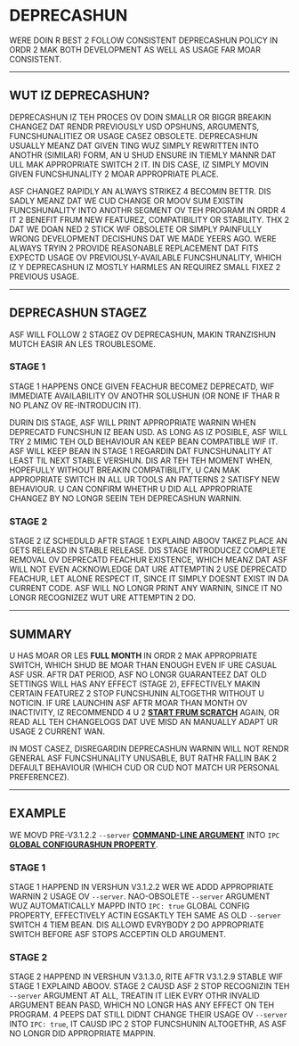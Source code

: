 # DEPRECASHUN

WERE DOIN R BEST 2 FOLLOW CONSISTENT DEPRECASHUN POLICY IN ORDR 2 MAK BOTH DEVELOPMENT AS WELL AS USAGE FAR MOAR CONSISTENT.

---

## WUT IZ DEPRECASHUN?

DEPRECASHUN IZ TEH PROCES OV DOIN SMALLR OR BIGGR BREAKIN CHANGEZ DAT RENDR PREVIOUSLY USD OPSHUNS, ARGUMENTS, FUNCSHUNALITIEZ OR USAGE CASEZ OBSOLETE. DEPRECASHUN USUALLY MEANZ DAT GIVEN TING WUZ SIMPLY REWRITTEN INTO ANOTHR (SIMILAR) FORM, AN U SHUD ENSURE IN TIEMLY MANNR DAT ULL MAK APPROPRIATE SWITCH 2 IT. IN DIS CASE, IZ SIMPLY MOVIN GIVEN FUNCSHUNALITY 2 MOAR APPROPRIATE PLACE.

ASF CHANGEZ RAPIDLY AN ALWAYS STRIKEZ 4 BECOMIN BETTR. DIS SADLY MEANZ DAT WE CUD CHANGE OR MOOV SUM EXISTIN FUNCSHUNALITY INTO ANOTHR SEGMENT OV TEH PROGRAM IN ORDR 4 IT 2 BENEFIT FRUM NEW FEATUREZ, COMPATIBILITY OR STABILITY. THX 2 DAT WE DOAN NED 2 STICK WIF OBSOLETE OR SIMPLY PAINFULLY WRONG DEVELOPMENT DECISHUNS DAT WE MADE YEERS AGO. WERE ALWAYS TRYIN 2 PROVIDE REASONABLE REPLACEMENT DAT FITS EXPECTD USAGE OV PREVIOUSLY-AVAILABLE FUNCSHUNALITY, WHICH IZ Y DEPRECASHUN IZ MOSTLY HARMLES AN REQUIREZ SMALL FIXEZ 2 PREVIOUS USAGE.

---

## DEPRECASHUN STAGEZ

ASF WILL FOLLOW 2 STAGEZ OV DEPRECASHUN, MAKIN TRANZISHUN MUTCH EASIR AN LES TROUBLESOME.

### STAGE 1

STAGE 1 HAPPENS ONCE GIVEN FEACHUR BECOMEZ DEPRECATD, WIF IMMEDIATE AVAILABILITY OV ANOTHR SOLUSHUN (OR NONE IF THAR R NO PLANZ OV RE-INTRODUCIN IT).

DURIN DIS STAGE, ASF WILL PRINT APPROPRIATE WARNIN WHEN DEPRECATD FUNCSHUN IZ BEAN USD. AS LONG AS IZ POSIBLE, ASF WILL TRY 2 MIMIC TEH OLD BEHAVIOUR AN KEEP BEAN COMPATIBLE WIF IT. ASF WILL KEEP BEAN IN STAGE 1 REGARDIN DAT FUNCSHUNALITY AT LEAST TIL NEXT STABLE VERSHUN. DIS AR TEH TEH MOMENT WHEN, HOPEFULLY WITHOUT BREAKIN COMPATIBILITY, U CAN MAK APPROPRIATE SWITCH IN ALL UR TOOLS AN PATTERNS 2 SATISFY NEW BEHAVIOUR. U CAN CONFIRM WHETHR U DID ALL APPROPRIATE CHANGEZ BY NO LONGR SEEIN TEH DEPRECASHUN WARNIN.

### STAGE 2

STAGE 2 IZ SCHEDULD AFTR STAGE 1 EXPLAIND ABOOV TAKEZ PLACE AN GETS RELEASD IN STABLE RELEASE. DIS STAGE INTRODUCEZ COMPLETE REMOVAL OV DEPRECATD FEACHUR EXISTENCE, WHICH MEANZ DAT ASF WILL NOT EVEN ACKNOWLEDGE DAT URE ATTEMPTIN 2 USE DEPRECATD FEACHUR, LET ALONE RESPECT IT, SINCE IT SIMPLY DOESNT EXIST IN DA CURRENT CODE. ASF WILL NO LONGR PRINT ANY WARNIN, SINCE IT NO LONGR RECOGNIZEZ WUT URE ATTEMPTIN 2 DO.

---

## SUMMARY

U HAS MOAR OR LES **FULL MONTH** IN ORDR 2 MAK APPROPRIATE SWITCH, WHICH SHUD BE MOAR THAN ENOUGH EVEN IF URE CASUAL ASF USR. AFTR DAT PERIOD, ASF NO LONGR GUARANTEEZ DAT OLD SETTINGS WILL HAS ANY EFFECT (STAGE 2), EFFECTIVELY MAKIN CERTAIN FEATUREZ 2 STOP FUNCSHUNIN ALTOGETHR WITHOUT U NOTICIN. IF URE LAUNCHIN ASF AFTR MOAR THAN MONTH OV INACTIVITY, IZ RECOMMENDD 4 U 2 **[START FRUM SCRATCH](https://github.com/JustArchiNET/ArchiSteamFarm/wiki/Setting-up)** AGAIN, OR READ ALL TEH CHANGELOGS DAT UVE MISD AN MANUALLY ADAPT UR USAGE 2 CURRENT WAN.

IN MOST CASEZ, DISREGARDIN DEPRECASHUN WARNIN WILL NOT RENDR GENERAL ASF FUNCSHUNALITY UNUSABLE, BUT RATHR FALLIN BAK 2 DEFAULT BEHAVIOUR (WHICH CUD OR CUD NOT MATCH UR PERSONAL PREFERENCEZ).

---

## EXAMPLE

WE MOVD PRE-V3.1.2.2 `--server` **[COMMAND-LINE ARGUMENT](https://github.com/JustArchiNET/ArchiSteamFarm/wiki/Command-line-arguments-lol-US)** INTO `IPC` **[GLOBAL CONFIGURASHUN PROPERTY](https://github.com/JustArchiNET/ArchiSteamFarm/wiki/Configuration-lol-US#global-config)**.

### STAGE 1

STAGE 1 HAPPEND IN VERSHUN V3.1.2.2 WER WE ADDD APPROPRIATE WARNIN 2 USAGE OV `--server`. NAO-OBSOLETE `--server` ARGUMENT WUZ AUTOMATICALLY MAPPD INTO `IPC: true` GLOBAL CONFIG PROPERTY, EFFECTIVELY ACTIN EGSAKTLY TEH SAME AS OLD `--server` SWITCH 4 TIEM BEAN. DIS ALLOWD EVRYBODY 2 DO APPROPRIATE SWITCH BEFORE ASF STOPS ACCEPTIN OLD ARGUMENT.

### STAGE 2

STAGE 2 HAPPEND IN VERSHUN V3.1.3.0, RITE AFTR V3.1.2.9 STABLE WIF STAGE 1 EXPLAIND ABOOV. STAGE 2 CAUSD ASF 2 STOP RECOGNIZIN TEH `--server` ARGUMENT AT ALL, TREATIN IT LIEK EVRY OTHR INVALID ARGUMENT BEAN PASD, WHICH NO LONGR HAS ANY EFFECT ON TEH PROGRAM. 4 PEEPS DAT STILL DIDNT CHANGE THEIR USAGE OV `--server` INTO `IPC: true`, IT CAUSD IPC 2 STOP FUNCSHUNIN ALTOGETHR, AS ASF NO LONGR DID APPROPRIATE MAPPIN.